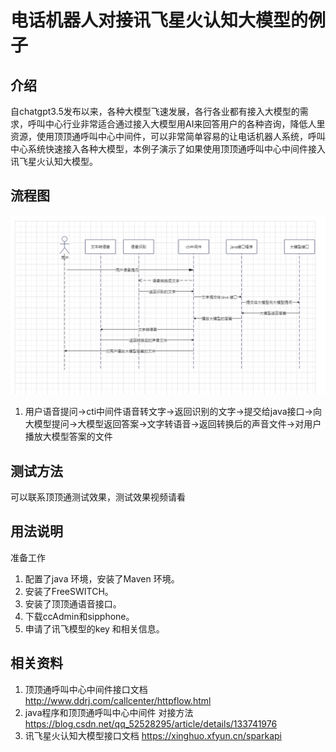 电话机器人对接讯飞星火认知大模型的例子
===

## 介绍

自chatgpt3.5发布以来，各种大模型飞速发展，各行各业都有接入大模型的需求，呼叫中心行业非常适合通过接入大模型用AI来回答用户的各种咨询，降低人里资源，使用顶顶通呼叫中心中间件，可以非常简单容易的让电话机器人系统，呼叫中心系统快速接入各种大模型，本例子演示了如果使用顶顶通呼叫中心中间件接入讯飞星火认知大模型。



## 流程图
![img.png](img.png)
1. 用户语音提问->cti中间件语音转文字->返回识别的文字->提交给java接口->向大模型提问->大模型返回答案->文字转语音->返回转换后的声音文件->对用户播放大模型答案的文件


## 测试方法

可以联系顶顶通测试效果，测试效果视频请看

## 用法说明
准备工作
1. 配置了java 环境，安装了Maven 环境。
2. 安装了FreeSWITCH。
3. 安装了顶顶通语音接口。
4. 下载ccAdmin和sipphone。
5. 申请了讯飞模型的key 和相关信息。


## 相关资料

1. 顶顶通呼叫中心中间件接口文档  http://www.ddrj.com/callcenter/httpflow.html
2. java程序和顶顶通呼叫中心中间件 对接方法 https://blog.csdn.net/qq_52528295/article/details/133741976
3. 讯飞星火认知大模型接口文档  https://xinghuo.xfyun.cn/sparkapi
